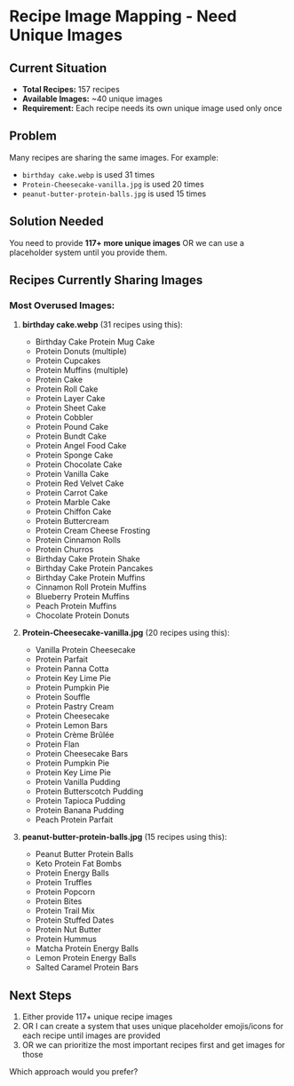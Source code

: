 # Recipe Image Mapping - Need Unique Images

## Current Situation
- **Total Recipes:** 157 recipes
- **Available Images:** ~40 unique images
- **Requirement:** Each recipe needs its own unique image used only once

## Problem
Many recipes are sharing the same images. For example:
- `birthday cake.webp` is used 31 times
- `Protein-Cheesecake-vanilla.jpg` is used 20 times
- `peanut-butter-protein-balls.jpg` is used 15 times

## Solution Needed
You need to provide **117+ more unique images** OR we can use a placeholder system until you provide them.

## Recipes Currently Sharing Images

### Most Overused Images:

1. **birthday cake.webp** (31 recipes using this):
   - Birthday Cake Protein Mug Cake
   - Protein Donuts (multiple)
   - Protein Cupcakes
   - Protein Muffins (multiple)
   - Protein Cake
   - Protein Roll Cake
   - Protein Layer Cake
   - Protein Sheet Cake
   - Protein Cobbler
   - Protein Pound Cake
   - Protein Bundt Cake
   - Protein Angel Food Cake
   - Protein Sponge Cake
   - Protein Chocolate Cake
   - Protein Vanilla Cake
   - Protein Red Velvet Cake
   - Protein Carrot Cake
   - Protein Marble Cake
   - Protein Chiffon Cake
   - Protein Buttercream
   - Protein Cream Cheese Frosting
   - Protein Cinnamon Rolls
   - Protein Churros
   - Birthday Cake Protein Shake
   - Birthday Cake Protein Pancakes
   - Birthday Cake Protein Muffins
   - Cinnamon Roll Protein Muffins
   - Blueberry Protein Muffins
   - Peach Protein Muffins
   - Chocolate Protein Donuts

2. **Protein-Cheesecake-vanilla.jpg** (20 recipes using this):
   - Vanilla Protein Cheesecake
   - Protein Parfait
   - Protein Panna Cotta
   - Protein Key Lime Pie
   - Protein Pumpkin Pie
   - Protein Souffle
   - Protein Pastry Cream
   - Protein Cheesecake
   - Protein Lemon Bars
   - Protein Crème Brûlée
   - Protein Flan
   - Protein Cheesecake Bars
   - Protein Pumpkin Pie
   - Protein Key Lime Pie
   - Protein Vanilla Pudding
   - Protein Butterscotch Pudding
   - Protein Tapioca Pudding
   - Protein Banana Pudding
   - Peach Protein Parfait

3. **peanut-butter-protein-balls.jpg** (15 recipes using this):
   - Peanut Butter Protein Balls
   - Keto Protein Fat Bombs
   - Protein Energy Balls
   - Protein Truffles
   - Protein Popcorn
   - Protein Bites
   - Protein Trail Mix
   - Protein Stuffed Dates
   - Protein Nut Butter
   - Protein Hummus
   - Matcha Protein Energy Balls
   - Lemon Protein Energy Balls
   - Salted Caramel Protein Bars

## Next Steps
1. Either provide 117+ unique recipe images
2. OR I can create a system that uses unique placeholder emojis/icons for each recipe until images are provided
3. OR we can prioritize the most important recipes first and get images for those

Which approach would you prefer?

